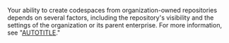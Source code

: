 Your ability to create codespaces from organization-owned repositories depends on several factors, including the repository's visibility and the settings of the organization or its parent enterprise. For more information, see "[AUTOTITLE](/codespaces/troubleshooting/troubleshooting-creation-and-deletion-of-codespaces#no-access-to-create-a-codespace)."